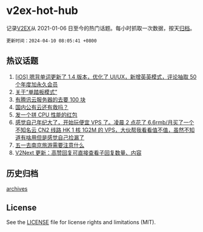# v2ex-hot-hub

 记录[V2EX](https://www.v2ex.com/)从 2021-01-06 日至今的热门话题。每小时抓取一次数据，按天[归档](archives)。

`更新时间：2024-04-10 08:05:41 +0800`

## 热议话题

1. [[iOS] 嗯背单词更新了 1.4 版本，优化了 UI/UX，新增英英模式，评论抽取 50 个年度加永久会员](https://www.v2ex.com/t/1030937)
1. [关于“单踏板模式”](https://www.v2ex.com/t/1030867)
1. [有腾讯云服务器的去要 100 块](https://www.v2ex.com/t/1030934)
1. [国内公有云还有救吗？](https://www.v2ex.com/t/1030870)
1. [发一个拼 CPU 性能的红包](https://www.v2ex.com/t/1030992)
1. [感觉自己年纪大了，开始玩便宜 VPS 了。凌晨 2 点花了 6.6rmb/月买了一个不知名云 CN2 线路 HK 1 核 1G2M 的 VPS，大伙帮我看看值不值，虽然不知道有啥用但是感觉自己捡漏了](https://www.v2ex.com/t/1030788)
1. [五一去南京旅游需要注意什么](https://www.v2ex.com/t/1030790)
1. [V2Next 更新：高赞回复可直接查看子回复数量、内容](https://www.v2ex.com/t/1030787)

## 历史归档

[archives](archives)

## License

See the [LICENSE](LICENSE) file for license rights and limitations (MIT).
